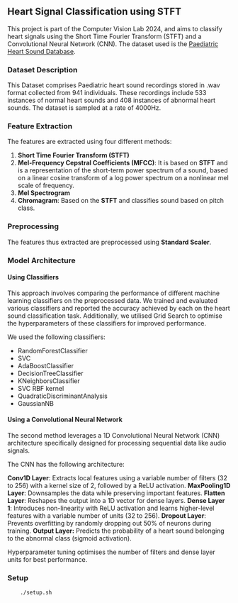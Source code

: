 ## Heart Signal Classification using STFT

This project is part of the Computer Vision Lab 2024, and aims to classify heart signals using the Short Time Fourier Transform (STFT) and a Convolutional Neural Network (CNN). The dataset used is the [Paediatric Heart Sound Database](https://pubmed.ncbi.nlm.nih.gov/38194403/). 

### Dataset Description

This Dataset comprises Paediatric heart sound recordings stored in .wav format collected from 941 individuals. These recordings include 533 instances of normal heart sounds and 408 instances of abnormal heart sounds. The dataset is sampled at a rate of 4000Hz.

### Feature Extraction

The features are extracted using four different methods:
1. **Short Time Fourier Transform (STFT)**
2. **Mel-Frequency Cepstral Coefficients (MFCC)**: It is based on **STFT** and is a representation of the short-term power spectrum of a sound, based on a linear cosine transform of a log power spectrum on a nonlinear mel scale of frequency.
3. **Mel Spectrogram**
4. **Chromagram**: Based on the **STFT** and classifies sound based on pitch class.
 
### Preprocessing

The features thus extracted are preprocessed using **Standard Scaler**.

### Model Architecture

#### Using Classifiers

This approach involves comparing the performance of different machine learning classifiers on the preprocessed data. We trained and evaluated various classifiers and reported the accuracy achieved by each on the heart sound classification task. Additionally, we utilised Grid Search to optimise the hyperparameters of these classifiers for improved performance.

We used the following classifiers:


- RandomForestClassifier	
- SVC	
- AdaBoostClassifier	
- DecisionTreeClassifier	
- KNeighborsClassifier	
- SVC RBF kernel	
- QuadraticDiscriminantAnalysis	
- GaussianNB

#### Using a Convolutional Neural Network 

The second method leverages a 1D Convolutional Neural Network (CNN) architecture specifically designed for processing sequential data like audio signals.
	
The CNN has the following architecture:

**Conv1D Layer**: Extracts local features using a variable number of filters (32 to 256) with a kernel size of 2, followed by a ReLU activation.
**MaxPooling1D Layer**: Downsamples the data while preserving important features.
**Flatten Layer**: Reshapes the output into a 1D vector for dense layers.
**Dense Layer 1**: Introduces non-linearity with ReLU activation and learns higher-level features with a variable number of units (32 to 256).
**Dropout Layer**: Prevents overfitting by randomly dropping out 50% of neurons during training.
**Output Layer:** Predicts the probability of a heart sound belonging to the abnormal class (sigmoid activation).

Hyperparameter tuning optimises the number of filters and dense layer units for best performance.


### Setup

```bash 
    ./setup.sh
```
